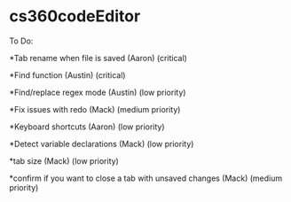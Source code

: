 # cs360codeEditor

To Do:

*Tab rename when file is saved (Aaron) (critical)

*Find function (Austin) (critical)

*Find/replace regex mode (Austin) (low priority)

*Fix issues with redo (Mack) (medium priority)

*Keyboard shortcuts (Aaron) (low priority)

*Detect variable declarations (Mack) (low priority)

*tab size (Mack) (low priority)

*confirm if you want to close a tab with unsaved changes (Mack) (medium priority)
